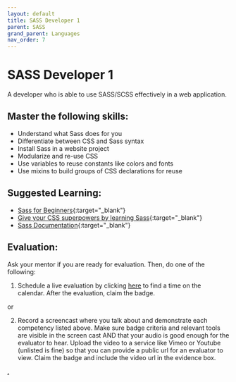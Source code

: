 ```yaml
---
layout: default
title: SASS Developer 1
parent: SASS
grand_parent: Languages
nav_order: 7
---
```

# SASS Developer 1

A developer who is able to use SASS/SCSS effectively in a web application.

## Master the following skills:

- Understand what Sass does for you
- Differentiate between CSS and Sass syntax
- Install Sass in a website project
- Modularize and re-use CSS
- Use variables to reuse constants like colors and fonts
- Use mixins to build groups of CSS declarations for reuse

## Suggested Learning:

- [Sass for Beginners](https://www.udemy.com/course/sass-for-the-beginners/){:target="\_blank"}
- [Give your CSS superpowers by learning Sass](https://www.freecodecamp.org/news/give-your-css-superpowers-by-learning-sass/){:target="\_blank"}
- [Sass Documentation](https://sass-lang.com/){:target="\_blank"}

## Evaluation:

Ask your mentor if you are ready for evaluation. Then, do one of the following:

1. Schedule a live evaluation by clicking [here](https://webdev.codex.academy/mastery-eval-2?badge=iWNQLnVmTqmpPUfNqgQs5A) to find a time on the calendar. After the evaluation, claim the badge.

or

2. Record a screencast where you talk about and demonstrate each competency listed above. Make sure badge criteria and relevant tools are visible in the screen cast AND that your audio is good enough for the evaluator to hear. Upload the video to a service like Vimeo or Youtube (unlisted is fine) so that you can provide a public url for an evaluator to view. Claim the badge and include the video url in the evidence box.

[.](level-2)
